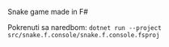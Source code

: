 Snake game made in F#

Pokrenuti sa naredbom: 
`dotnet run --project src/snake.f.console/snake.f.console.fsproj`
